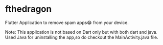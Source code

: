 # fthedragon

Flutter Application to remove spam apps😂 from your device.

Note: This application is not based on Dart only but with both dart and java. Used Java for uninstalling the app,so do checkout the MainActivity.java file.



